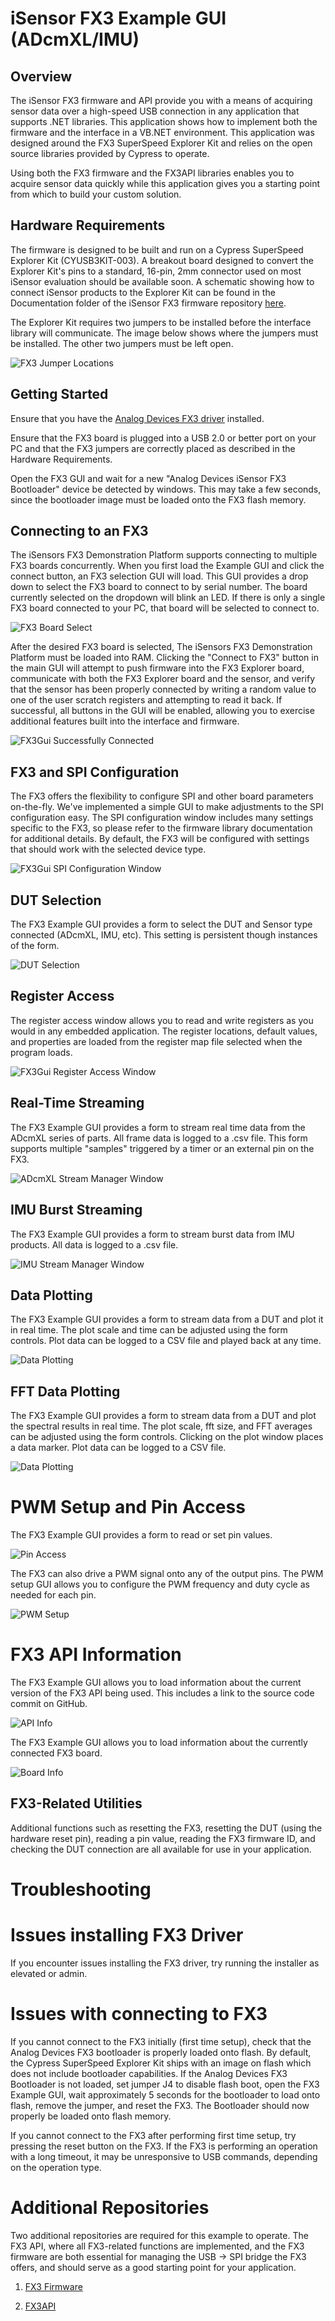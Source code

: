 # iSensor FX3 Example GUI (ADcmXL/IMU)

## Overview

The iSensor FX3 firmware and API provide you with a means of acquiring sensor data over a high-speed USB connection in any application that supports .NET libraries. This application shows how to implement both the firmware and the interface in a VB.NET environment. This application was designed around the FX3 SuperSpeed Explorer Kit and relies on the open source libraries provided by Cypress to operate. 

Using both the FX3 firmware and the FX3API libraries enables you to acquire sensor data quickly while this application gives you a starting point from which to build your custom solution.  

## Hardware Requirements

The firmware is designed to be built and run on a Cypress SuperSpeed Explorer Kit (CYUSB3KIT-003). A breakout board designed to convert the Explorer Kit's pins to a standard, 16-pin, 2mm connector used on most iSensor evaluation should be available soon. A schematic showing how to connect iSensor products to the Explorer Kit can be found in the Documentation folder of the iSensor FX3 firmware repository [here](https://github.com/juchong/iSensor-FX3-Firmware/tree/master/Documentation). 

The Explorer Kit requires two jumpers to be installed before the interface library will communicate. The image below shows where the jumpers must be installed. The other two jumpers must be left open.

 ![FX3 Jumper Locations](https://raw.githubusercontent.com/juchong/iSensor-FX3-Firmware/master/hardware/pictures/JumperLocations.jpg)

## Getting Started

Ensure that you have the [Analog Devices FX3 driver](https://github.com/juchong/iSensor-FX3-API/raw/master/drivers/FX3DriverSetup.exe) installed.

Ensure that the FX3 board is plugged into a USB 2.0 or better port on your PC and that the FX3 jumpers are correctly placed as described in the Hardware Requirements.

Open the FX3 GUI and wait for a new "Analog Devices iSensor FX3 Bootloader" device be detected by windows. This may take a few seconds, since the bootloader image must be loaded onto the FX3 flash memory.

## Connecting to an FX3

The iSensors FX3 Demonstration Platform supports connecting to multiple FX3 boards concurrently. When you first load the Example GUI and click the connect button, an FX3 selection GUI will load. This GUI provides a drop down to select the FX3 board to connect to by serial number. The board currently selected on the dropdown will blink an LED. If there is only a single FX3 board connected to your PC, that board will be selected to connect to.

![FX3 Board Select](Documentation/board_select.JPG)

After the desired FX3 board is selected, The iSensors FX3 Demonstration Platform must be loaded into RAM. Clicking the "Connect to FX3" button in the main GUI will attempt to push firmware into the FX3 Explorer board, communicate with both the FX3 Explorer board and the sensor, and verify that the sensor has been properly connected by writing a random value to one of the user scratch registers and attempting to read it back. If successful, all buttons in the GUI will be enabled, allowing you to exercise additional features built into the interface and firmware. 

![FX3Gui Successfully Connected](Documentation/main_window.JPG)

## FX3 and SPI Configuration

The FX3 offers the flexibility to configure SPI and other board parameters on-the-fly. We've implemented a simple GUI to make adjustments to the SPI configuration easy. The SPI configuration window includes many settings specific to the FX3, so please refer to the firmware library documentation for additional details. By default, the FX3 will be configured with settings that should work with the selected device type.

![FX3Gui SPI Configuration Window](Documentation/spi_configuration.JPG)

## DUT Selection

The FX3 Example GUI provides a form to select the DUT and Sensor type connected (ADcmXL, IMU, etc). This setting is persistent though instances of the form.

![DUT Selection](Documentation/select_dut.JPG)

## Register Access

The register access window allows you to read and write registers as you would in any embedded application. The register locations, default values, and properties are loaded from the register map file selected when the program loads.

![FX3Gui Register Access Window](Documentation/register_access.JPG)

## Real-Time Streaming

The FX3 Example GUI provides a form to stream real time data from the ADcmXL series of parts. All frame data is logged to a .csv file. This form supports multiple "samples" triggered by a timer or an external pin on the FX3.

![ADcmXL Stream Manager Window](Documentation/adcmxl_capture.JPG)

## IMU Burst Streaming

The FX3 Example GUI provides a form to stream burst data from IMU products. All data is logged to a .csv file.

![IMU Stream Manager Window](Documentation/imu_burst.JPG)

## Data Plotting

The FX3 Example GUI provides a form to stream data from a DUT and plot it in real time. The plot scale and time can be adjusted using the form controls. Plot data can be logged to a CSV file and played back at any time.

![Data Plotting](Documentation/data_plot.JPG)

## FFT Data Plotting

The FX3 Example GUI provides a form to stream data from a DUT and plot the spectral results in real time. The plot scale, fft size, and FFT averages can be adjusted using the form controls. Clicking on the plot window places a data marker. Plot data can be logged to a CSV file.

![Data Plotting](Documentation/fft_plot_gui.JPG)

# PWM Setup and Pin Access

The FX3 Example GUI provides a form to read or set pin values.

![Pin Access](Documentation/pin_access.JPG)

The FX3 can also drive a PWM signal onto any of the output pins. The PWM setup GUI allows you to configure the PWM frequency and duty cycle as needed for each pin.

![PWM Setup](Documentation/pwm_setup.JPG)

# FX3 API Information

The FX3 Example GUI allows you to load information about the current version of the FX3 API being used. This includes a link to the source code commit on GitHub.

![API Info](Documentation/fx3_api_info.JPG)

The FX3 Example GUI allows you to load information about the currently connected FX3 board.

![Board Info](Documentation/board_info.JPG)

## FX3-Related Utilities

Additional functions such as resetting the FX3, resetting the DUT (using the hardware reset pin), reading a pin value, reading the FX3 firmware ID, and checking the DUT connection are all available for use in your application. 

# Troubleshooting

# Issues installing FX3 Driver

If you encounter issues installing the FX3 driver, try running the installer as elevated or admin.

# Issues with connecting to FX3

If you cannot connect to the FX3 initially (first time setup), check that the Analog Devices FX3 bootloader is properly loaded onto flash. By default, the Cypress SuperSpeed Explorer Kit ships with an image on flash which does not include bootloader capabilities. If the Analog Devices FX3 Bootloader is not loaded, set jumper J4 to disable flash boot, open the FX3 Example GUI, wait approximately 5 seconds for the bootloader to load onto flash, remove the jumper, and reset the FX3. The Bootloader should now properly be loaded onto flash memory.

If you cannot connect to the FX3 after performing first time setup, try pressing the reset button on the FX3. If the FX3 is performing an operation with a long timeout, it may be unresponsive to USB commands, depending on the operation type.

# Additional Repositories

Two additional repositories are required for this example to operate. The FX3 API, where all FX3-related functions are implemented, and the FX3 firmware are both essential for managing the USB -> SPI bridge the FX3 offers, and should serve as a good starting point for your application.

1. [FX3 Firmware](https://github.com/juchong/iSensor-FX3-Firmware)

2. [FX3API](https://github.com/juchong/iSensor-FX3-API)
